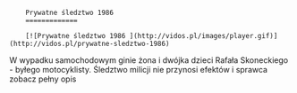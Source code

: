 
        Prywatne śledztwo 1986 
        =============
        
        [![Prywatne śledztwo 1986 ](http://vidos.pl/images/player.gif)](http://vidos.pl/prywatne-sledztwo-1986)
        
        
 W wypadku samochodowym ginie żona i dwójka dzieci Rafała Skoneckiego - byłego motocyklisty. Śledztwo milicji nie przynosi efektów i sprawca zobacz pełny opis
    